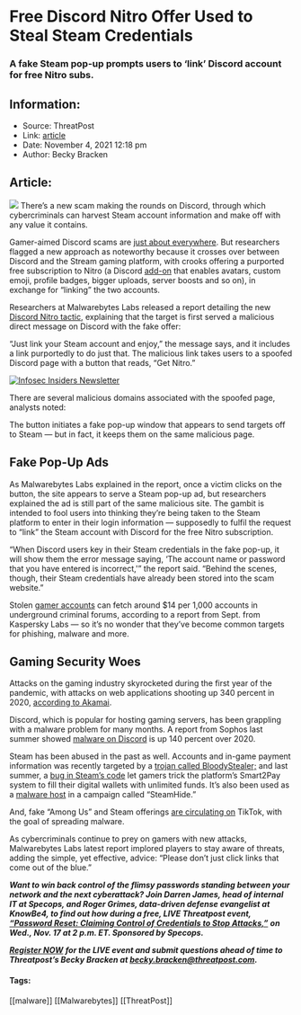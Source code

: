 # Free Discord Nitro Offer Used to Steal Steam Credentials
### A fake Steam pop-up prompts users to ‘link’ Discord account for free Nitro subs.

## Information:
+ Source: ThreatPost
+ Link: [article](https://kasperskycontenthub.com/threatpost-global/?p=176011)
+ Date: November 4, 2021  12:18 pm
+ Author: Becky Bracken


## Article:
![](https://media.threatpost.com/wp-content/uploads/sites/103/2018/08/01084854/Steam-logo.jpg)
There’s a new scam making the rounds on Discord, through which cybercriminals can harvest Steam account information and make off with any value it contains.


Gamer-aimed Discord scams are [just about everywhere](https://threatpost.com/various-malware-lurking-in-discord-app-to-target-gamers/163867/). But researchers flagged a new approach as noteworthy because it crosses over between Discord and the Stream gaming platform, with crooks offering a purported free subscription to Nitro (a Discord [add-on](https://discord.com/nitro) that enables avatars, custom emoji, profile badges, bigger uploads, server boosts and so on), in exchange for “linking” the two accounts.


Researchers at Malwarebytes Labs released a report detailing the new [Discord Nitro tactic](https://blog.malwarebytes.com/malwarebytes-news/2021/11/this-steam-phish-baits-you-with-free-discord-nitro/), explaining that the target is first served a malicious direct message on Discord with the fake offer:


“Just link your Steam account and enjoy,” the message says, and it includes a link purportedly to do just that. The malicious link takes users to a spoofed Discord page with a button that reads, “Get Nitro.”


[![Infosec Insiders Newsletter](https://media.threatpost.com/wp-content/uploads/sites/103/2021/07/10165815/infosec_insiders_in_article_promo.png)](https://threatpost.com/infosec-insider-subscription-page/?utm_source=ART&utm_medium=ART&utm_campaign=InfosecInsiders_Newsletter_Promo/)


There are several malicious domains associated with the spoofed page, analysts noted:


The button initiates a fake pop-up window that appears to send targets off to Steam — but in fact, it keeps them on the same malicious page.


**Fake Pop-Up Ads**
-------------------


As Malwarebytes Labs explained in the report, once a victim clicks on the button, the site appears to serve a Steam pop-up ad, but researchers explained the ad is still part of the same malicious site. The gambit is intended to fool users into thinking they’re being taken to the Steam platform to enter in their login information — supposedly to fulfil the request to “link” the Steam account with Discord for the free Nitro subscription.


“When Discord users key in their Steam credentials in the fake pop-up, it will show them the error message saying, ‘The account name or password that you have entered is incorrect,'” the report said. “Behind the scenes, though, their Steam credentials have already been stored into the scam website.”


Stolen [gamer accounts](https://threatpost.com/gamers-malware-steam-epic-ea-origin-accounts/175081/) can fetch around $14 per 1,000 accounts in underground criminal forums, according to a report from Sept. from Kaspersky Labs — so it’s no wonder that they’ve become common targets for phishing, malware and more.


**Gaming Security Woes**
------------------------


Attacks on the gaming industry skyrocketed during the first year of the pandemic, with attacks on web applications shooting up 340 percent in 2020, [according to Akamai](https://threatpost.com/attackers-gaming-industry/167183/).


Discord, which is popular for hosting gaming servers, has been grappling with a malware problem for many months. A report from Sophos last summer showed [malware on Discord](https://threatpost.com/discord-malware-researchers/168096/) is up 140 percent over 2020.


Steam has been abused in the past as well. Accounts and in-game payment information was recently targeted by a [trojan called BloodyStealer;](https://threatpost.com/gamers-malware-steam-epic-ea-origin-accounts/175081/) and last summer, a [bug in Steam’s code](https://threatpost.com/valve-bug-unlimited-funds/168710/) let gamers trick the platform’s Smart2Pay system to fill their digital wallets with unlimited funds. It’s also been used as a [malware host](https://threatpost.com/steam-gaming-delivering-malware/166784/) in a campaign called “SteamHide.”


And, fake “Among Us” and Steam offerings [are circulating on](https://threatpost.com/tiktok-gamer-targets-among-us-steam/175546/) TikTok, with the goal of spreading malware.


As cybercriminals continue to prey on gamers with new attacks, Malwarebytes Labs latest report implored players to stay aware of threats, adding the simple, yet effective, advice: “Please don’t just click links that come out of the blue.”


***Want to win back control of the flimsy passwords standing between your network and the next cyberattack? Join Darren James, head of internal IT at Specops, and Roger Grimes, data-driven defense evangelist at KnowBe4, to find out how during a free, LIVE Threatpost event,*** ***[“Password Reset: Claiming Control of Credentials to Stop Attacks,”](https://bit.ly/3bBMX30)*** ***on Wed., Nov. 17 at 2 p.m. ET. Sponsored by Specops.***


***[Register NOW](https://bit.ly/3bBMX30)*** ***for the LIVE event and submit questions ahead of time to Threatpost’s Becky Bracken at [becky.bracken@threatpost.com](mailto:becky.bracken@threatpost.com).***




#### Tags:
[[malware]] [[Malwarebytes]] [[ThreatPost]]
